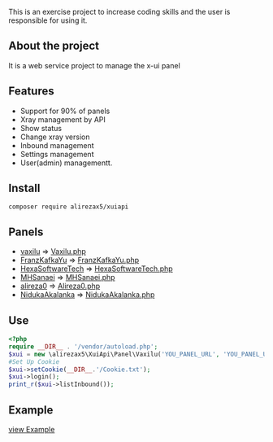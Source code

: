 This is an exercise project to increase coding skills and the user is responsible for using it.

## About the project

It is a web service project to manage the x-ui panel

## Features

* Support for 90% of panels
* Xray management by API
* Show status
* Change xray version
* Inbound management
* Settings management
* User(admin) managementt.

## Install

``
composer require alirezax5/xuiapi
``
## Panels
- [vaxilu](https://github.com/vaxilu/x-ui) =>  [Vaxilu.php](https://github.com/alirezax5/xuiapi/blob/main/src/Panel/Vaxilu.php)
- [FranzKafkaYu](https://github.com/FranzKafkaYu/x-ui) =>  [FranzKafkaYu.php](https://github.com/alirezax5/xuiapi/blob/main/src/Panel/FranzKafkaYu.php)
- [HexaSoftwareTech](https://github.com/HexaSoftwareTech/x-ui) =>  [HexaSoftwareTech.php](https://github.com/alirezax5/xuiapi/blob/main/src/Panel/HexaSoftwareTech.php)
- [MHSanaei](https://github.com/MHSanaei/3x-ui)  =>  [MHSanaei.php](https://github.com/alirezax5/xuiapi/blob/main/src/Panel/MHSanaei.php)
- [alireza0](https://github.com/alireza0/x-ui) =>  [Alireza0.php](https://github.com/alirezax5/xuiapi/blob/main/src/Panel/Alireza0.php)
- [NidukaAkalanka](https://github.com/NidukaAkalanka/x-ui-english) =>  [NidukaAkalanka.php](https://github.com/alirezax5/xuiapi/blob/main/src/Panel/NidukaAkalanka.php)

## Use  
```php 
<?php
require __DIR__ . '/vendor/autoload.php';
$xui = new \alirezax5\XuiApi\Panel\Vaxilu('YOU_PANEL_URL', 'YOU_PANEL_USERNAME', 'YOU_PANEL_PASSWORD');
#Set Up Cookie
$xui->setCookie(__DIR__.'/Cookie.txt');
$xui->login();
print_r($xui->listInbound());
```

## Example
[view Example](https://github.com/alirezax5/xuiapi/tree/main/Examples)
